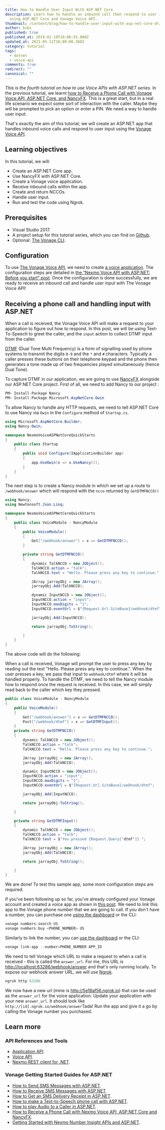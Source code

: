 ```yaml
---
title: How to Handle User Input With ASP.NET Core
description: Learn how to handle an inbound call then respond to user input
  using ASP.NET Core and Vonage Voice API.
thumbnail: /content/blog/how-to-handle-user-input-with-asp-net-core-dr/How-to-handle-User-Input-with-ASP.NET-Core.png
author: bibi
published: true
published_at: 2019-01-10T10:06:55.000Z
updated_at: 2021-05-11T10:09:00.368Z
category: tutorial
tags:
  - dotnet
  - voice-api
comments: true
redirect: ""
canonical: ""
---
```

*This is the fourth tutorial on how to use Voice APIs with ASP.NET series.* In the previous tutorial, we learnt [how to Receive a Phone Call with Vonage Voice API, ASP.NET Core, and NancyFX](https://learn.vonage.com/blog/2018/11/21/how-to-receive-a-phone-call-with-nexmo-voice-api-asp-core-core-and-nancyfx-dr/). This is a great start, but in a real life scenario we expect some sort of interaction with the caller. Maybe they will be prompted to pick an option or enter a PIN. We need a way to handle user input. 

That's exactly the aim of this tutorial; we will create an ASP.NET app that handles inbound voice calls and respond to user input using the [Vonage Voice API](https://developer.vonage.com/voice/voice-api/overview).

## Learning objectives

In this tutorial, we will: 

* Create an ASP.NET Core app. 
* Use NancyFX with ASP.NET Core. 
* Create a Vonage voice application. 
* Receive inbound calls within the app. 
* Create and return NCCOs. 
* Handle user input. 
* Run and test the code using Ngrok.

## Prerequisites

<sign-up></sign-up>

* Visual Studio 2017.  
* A project setup for this tutorial series, which you can find on [Github](https://github.com/nexmo-community/nexmo-dotnet-quickstart/tree/ASPNET/NexmoDotNetQuickStarts). 
* Optional: [The Vonage CLI](https://github.com/Vonage/vonage-cli).

## Configuration

To use [The Vonage Voice API](https://developer.vonage.com/voice/voice-api/overview), we need to create [a voice application](https://developer.vonage.com/application/overview). The configuration steps are detailed in [the “Nexmo Voice API with ASP.NET: Before you start” post](https://www.nexmo.com/blog/2017/07/28/nexmo-voice-api-asp-net-configure-dr/). 
Once the configuration is done successfully, we are ready to receive an inbound call and handle user input with The Vonage Voice API!

## Receiving a phone call and handling input with ASP.NET


When a call is received, the Vonage Voice API will make a request to your application to figure out how to respond. 
In this post, we will be using Text-To-Speech to greet the caller, and the `input` action to collect DTMF input from the caller. 

[DTMF](https://developer.vonage.com/voice/voice-api/guides/dtmf) (Dual Tone Multi Frequency) is a form of signalling used by phone systems to transmit the digits `0-9` and the `*` and `#` characters. Typically a caller presses these buttons on their telephone keypad and the phone then generates a tone made up of two frequencies played simultaneously (hence Dual Tone). 

To capture DTMF in our application, we are going to use [NancyFX](https://github.com/NancyFx/Nancy) alongside our ASP.NET Core project. First of all, we need to add Nancy to our project :
```csharp
PM> Install-Package Nancy
PM> Install-Package Microsoft.AspNetCore.Owin
```
To allow Nancy to handle any HTTP requests, we need to tell ASP.NET Core to use Nancy via `Owin` in the `Configure` method of `Startup.cs`.
```csharp
using Microsoft.AspNetCore.Builder;
using Nancy.Owin;

namespace NexmoVoiceASPNetCoreQuickStarts
{
    public class Startup
    {
        public void Configure(IApplicationBuilder app)
        {
            app.UseOwin(x => x.UseNancy());
        }
    }
}
```
The next step is to create a Nancy module in which we set up a route to `/webhook/answer` which will respond with the `ncco` returned by `GetDTMFNCCO()`
```csharp
using Nancy;
using Newtonsoft.Json.Linq;

namespace NexmoVoiceASPNetCoreQuickStarts
{
    public class VoiceModule : NancyModule
    {
        public VoiceModule()
        {
            Get["/webhook/answer"] = x => GetDTMFNCCO();
        }

        private string GetDTMFNCCO()
        {
            dynamic TalkNCCO = new JObject();
            TalkNCCO.action = "talk";
            TalkNCCO.text = "Hello. Please press any key to continue.";

            JArray jarrayObj = new JArray();
            jarrayObj.Add(TalkNCCO);

            dynamic InputNCCO = new JObject();
            InputNCCO.action = "input";
            InputNCCO.maxDigits = "1";
            InputNCCO.eventUrl = $"{Request.Url.SiteBase}/webhook/dtmf";

            jarrayObj.Add(InputNCCO);

            return jarrayObj.ToString();

        }
    }
}
```
The above code will do the following: 

When a call is received, Vonage will prompt the user to press any key by reading out the text "Hello. Please press any key to continue.". When the user presses a key, we pass that input to `webhook/dtmf` where it will be handled properly. 
To handle the DTMF, we need to tell the Nancy module how to respond once the request is received. In this case, we will simply read back to the caller which key they pressed.
```csharp
public class VoiceModule : NancyModule
{
    public VoiceModule()
    {
        Get["/webhook/answer"] = x => GetDTMFNCCO();
        Post["/webhook/dtmf"] = x => GetDTMFInput();
    }
    private string GetDTMFNCCO()
    {
        dynamic TalkNCCO = new JObject();
        TalkNCCO.action = "talk";
        TalkNCCO.text = "Hello. Please press any key to continue.";

        JArray jarrayObj = new JArray();
        jarrayObj.Add(TalkNCCO);

        dynamic InputNCCO = new JObject();
        InputNCCO.action = "input";
        InputNCCO.maxDigits = "1";
        InputNCCO.eventUrl = $"{Request.Url.SiteBase}/webhook/dtmf";

        jarrayObj.Add(InputNCCO);

        return jarrayObj.ToString();

    }

    private string GetDTMFInput()
    {
        dynamic TalkNCCO = new JObject();
        TalkNCCO.action = "talk";
        TalkNCCO.text = $"You pressed {Request.Query["dtmf"]} ";

        JArray jarrayObj = new JArray();
        jarrayObj.Add(TalkNCCO);

        return jarrayObj.ToString();

    }
}
```
We are done! To test this sample app, some more configuration steps are required. 

If you've been following up so far, you've already configured your Vonage account and created a voice app as shown in [this post](https://learn.vonage.com/blog/2017/07/28/nexmo-voice-api-asp-net-configure-dr/). We need to link this app to the Vonage phone number that we are going to call. If you don't have a number, you can purchase one [using the dashboard](https://dashboard.nexmo.com/buy-numbers) or the CLI:
```javascript
vonage numbers:search US
vonage numbers:buy <PHONE_NUMBER> US
```
Similarly to link the number, you can [use the dashboard](https://dashboard.nexmo.com/your-numbers) or the CLI:

```javascript
vonage link:app --number=PHONE_NUMBER APP_ID
```
We need to tell Vonage which URL to make a request to when a call is received - this is called the `answer_url`. For me, this URL is [http://localhost:63286/webhook/answer](http://localhost:63286/webhook/answer) and that's only running locally. To expose our webhook answer URL, we will use [Ngrok](https://www.nexmo.com/blog/2017/07/04/local-development-nexmo-ngrok-tunnel-dr/).
```csharp
ngrok http 63286 
```
We now have a new url (mine is http://5e18af56.ngrok.io) that can be used as the `answer_url` for the voice application. Update your application with your new `answer_url`. It should look like `http://[id].ngrok.io/webhook/answer`Tada! Run the app and give it a go by calling the Vonage number you purchased.

## Learn more

### API References and Tools

* [Application API](https://developer.vonage.com/application/overview).
* [Voice API](https://developer.vonage.com/voice/voice-api/overview). 
* [Nexmo REST client for .NET](https://github.com/Nexmo/nexmo-dotnet).



### Vonage Getting Started Guides for ASP.NET

* [How to Send SMS Messages with ASP.NET](https://learn.vonage.com/blog/2020/07/09/how-to-send-an-sms-with-asp-net-core-mvc/). 
* [How to Receive SMS Messages with ASP.NET](https://learn.vonage.com/blog/2017/03/31/recieve-sms-messages-with-asp-net-mvc-framework-dr/). 
* [How to Get an SMS Delivery Receipt in ASP.NET](https://learn.vonage.com/blog/2017/07/21/get-sms-delivery-receipt-asp-net-mvc-dr/). 
* [How to make a Text-to-Speech phone call with ASP.NET](https://learn.vonage.com/blog/2017/07/28/text-to-speech-phone-call-dr/). 
* [How to play Audio to a Caller in ASP.NET](https://learn.vonage.com/blog/2017/11/29/how-to-play-audio-to-a-caller-in-asp-net-core-dr/). 
* [How to Receive a Phone Call with Nexmo Voice API, ASP.NET Core and NancyFX](https://learn.vonage.com/blog/2018/11/21/how-to-receive-a-phone-call-with-nexmo-voice-api-asp-core-core-and-nancyfx-dr/). 
* [Getting Started with Nexmo Number Insight APIs and ASP.NET](https://learn.vonage.com/blog/2018/05/22/getting-started-with-nexmo-number-insight-apis-and-asp-net-dr/).